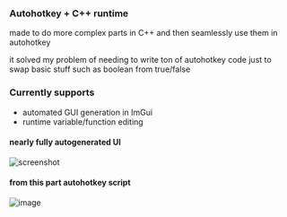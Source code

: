 ### Autohotkey + C++ runtime
made to do more complex parts in C++ and then seamlessly use them in autohotkey

it solved my problem of needing to write ton of autohotkey code just to swap basic stuff such as boolean from true/false


### Currently supports
- automated GUI generation in ImGui
- runtime variable/function editing

#### nearly fully autogenerated UI
![screenshot](https://user-images.githubusercontent.com/47034446/180777929-a969358f-989f-4c97-9306-8b86780521ff.png)
#### from this part autohotkey script
![image](https://user-images.githubusercontent.com/47034446/180778277-ddc94dbb-90c6-4a7f-8c34-0cad2bbe938d.png)
